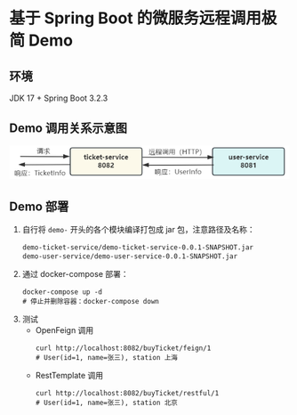 # 基于 Spring Boot 的微服务远程调用极简 Demo
## 环境
JDK 17 + Spring Boot 3.2.3
## Demo 调用关系示意图
![调用关系示意图](assets/demo-relation.png)
## Demo 部署
1. 自行将 `demo-` 开头的各个模块编译打包成 jar 包，注意路径及名称：
    ```
    demo-ticket-service/demo-ticket-service-0.0.1-SNAPSHOT.jar
    demo-user-service/demo-user-service-0.0.1-SNAPSHOT.jar
    ```
2. 通过 docker-compose 部署：
    ```shell
    docker-compose up -d
    # 停止并删除容器：docker-compose down
    ```
3. 测试
    - OpenFeign 调用
        ```shell
        curl http://localhost:8082/buyTicket/feign/1
        # User(id=1, name=张三), station 上海
        ```
    - RestTemplate 调用
        ```shell
        curl http://localhost:8082/buyTicket/restful/1
        # User(id=1, name=张三), station 北京
        ```